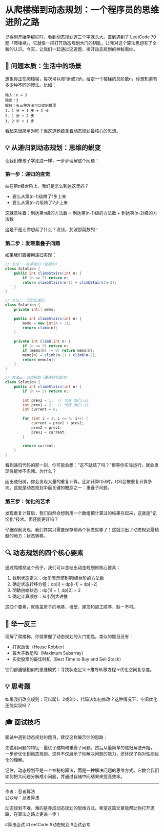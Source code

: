 # 从爬楼梯到动态规划：一个程序员的思维进阶之路

记得刚开始学编程时，看到动态规划这三个字就头大。直到遇到了 LeetCode 70 题「爬楼梯」，它就像一把打开动态规划大门的钥匙，让我对这个算法思想有了全新的认识。今天，让我们一起通过这道题，揭开动态规划的神秘面纱。

## 🎯 问题本质：生活中的场景

想象你正在爬楼梯，每次可以爬1步或2步。给定一个楼梯的总阶数n，你想知道有多少种不同的爬法。比如：

```
输入：n = 3
输出：3
解释：有三种方法可以爬到楼顶
1. 1 步 + 1 步 + 1 步
2. 1 步 + 2 步
3. 2 步 + 1 步
```

看起来很简单对吧？但这道题蕴含着动态规划最核心的思想。

## 💡 从递归到动态规划：思维的蜕变

让我们像孩子学走路一样，一步步理解这个问题：

### 第一步：递归的直觉

站在第n级台阶上，我们是怎么到达这里的？
- 要么从第(n-1)级跨了1步上来
- 要么从第(n-2)级跨了2步上来

这就意味着：到达第n级的方法数 = 到达第(n-1)级的方法数 + 到达第(n-2)级的方法数

这是不是让你想起了什么？没错，斐波那契数列！

### 第二步：发现重叠子问题

如果我们直接用递归实现：



```java
// 方法一：朴素递归（会超时）
class Solution {
    public int climbStairs(int n) {
        if (n <= 2) return n;
        return climbStairs(n-1) + climbStairs(n-2);
    }
}

// 方法二：记忆化递归
class Solution {
    private int[] memo;
    
    public int climbStairs(int n) {
        memo = new int[n + 1];
        return climb(n);
    }
    
    private int climb(int n) {
        if (n <= 2) return n;
        if (memo[n] != 0) return memo[n];
        memo[n] = climb(n-1) + climb(n-2);
        return memo[n];
    }
}

// 方法三：动态规划（最终优化版本）
class Solution {
    public int climbStairs(int n) {
        if (n <= 2) return n;
        
        int prev2 = 1;  // 代表 dp[i-2]
        int prev1 = 2;  // 代表 dp[i-1]
        int current = 0;
        
        for (int i = 3; i <= n; i++) {
            current = prev1 + prev2;
            prev2 = prev1;
            prev1 = current;
        }
        
        return current;
    }
}

```

看到递归代码的那一刻，你可能会想："这不就结了吗？"但等你实际运行，就会发现性能惨不忍睹。为什么？

画出递归树，你会发现大量的重复计算。比如计算f(5)时，f(3)会被重复计算多次。这就是动态规划中最关键的概念之一：重叠子问题。

### 第三步：优化的艺术

发现重复计算后，我们自然会想到用一个数组把计算过的结果存起来，这就是"记忆化"技术。但还能更好吗？

仔细观察发现，我们其实只需要保存前两个状态就够了！这就引出了动态规划最精髓的地方：状态转移。

## 🔍 动态规划的四个核心要素

通过爬楼梯这个例子，我们可以总结出动态规划的核心要素：

1. 找到状态定义：dp[i]表示爬到第i级台阶的方法数
2. 确定状态转移方程：dp[i] = dp[i-1] + dp[i-2]
3. 明确初始状态：dp[1] = 1, dp[2] = 2
4. 确定计算顺序：从小到大递推

这四个要素，就像盖房子的地基、墙壁、屋顶和施工顺序，缺一不可。

## 🎯 举一反三

理解了爬楼梯，你就掌握了动态规划的入门钥匙。类似的题目还有：
- 打家劫舍（House Robber）
- 最大子数组和（Maximum Subarray）
- 买卖股票的最佳时机（Best Time to Buy and Sell Stock）

它们都遵循相似的思维模式：寻找状态定义→推导转移方程→优化空间复杂度。

## 💡 思考题

如果我们改变规则：可以爬1、2或3步，代码该如何修改？这种情况下，空间优化还能实现吗？

## 🎓 面试技巧

面试中遇到动态规划的题目，建议这样展示你的思路：

先说明问题的特征 - 最优子结构和重叠子问题。然后从最简单的递归解法开始，一步步优化到动态规划。这样不仅展示了你解决问题的能力，还体现了你对性能优化的理解。

记住，动态规划不是一个神秘的算法，而是一种解决问题的思维方式。它教会我们如何把大问题分解成小问题，并通过存储中间结果来提高效率。

---
作者：忍者算法  
公众号：忍者算法

动态规划不难，难的是养成动态规划的思维方式。希望这篇文章能帮助你打开思路，在算法之路上更进一步！

#算法面试 #LeetCode #动态规划 #面试必考